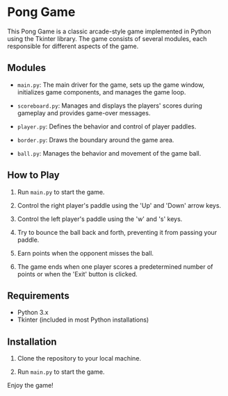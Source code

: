 # Pong Game

This Pong Game is a classic arcade-style game implemented in Python using the Tkinter library. The game consists of several modules, each responsible for different aspects of the game.

## Modules

- `main.py`: The main driver for the game, sets up the game window, initializes game components, and manages the game loop.

- `scoreboard.py`: Manages and displays the players' scores during gameplay and provides game-over messages.

- `player.py`: Defines the behavior and control of player paddles.

- `border.py`: Draws the boundary around the game area.

- `ball.py`: Manages the behavior and movement of the game ball.

## How to Play

1. Run `main.py` to start the game.

2. Control the right player's paddle using the 'Up' and 'Down' arrow keys.

3. Control the left player's paddle using the 'w' and 's' keys.

4. Try to bounce the ball back and forth, preventing it from passing your paddle.

5. Earn points when the opponent misses the ball.

6. The game ends when one player scores a predetermined number of points or when the 'Exit' button is clicked.

## Requirements

- Python 3.x
- Tkinter (included in most Python installations)

## Installation

1. Clone the repository to your local machine.

2. Run `main.py` to start the game.



Enjoy the game!
